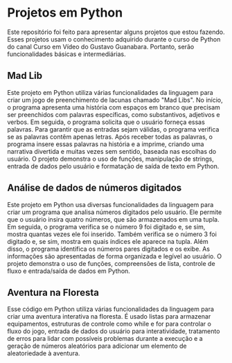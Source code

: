 # Projetos em Python
Este repositório foi feito para apresentar alguns projetos que estou fazendo. Esses projetos usam o conhecimento adquirido durante o curso de Python do canal Curso em Vídeo do Gustavo Guanabara. Portanto, serão funcionalidades básicas e intermediárias.

## Mad Lib
Este projeto em Python utiliza várias funcionalidades da linguagem para criar um jogo de preenchimento de lacunas chamado "Mad Libs". No início, o programa apresenta uma história com espaços em branco que precisam ser preenchidos com palavras específicas, como substantivos, adjetivos e verbos. Em seguida, o programa solicita que o usuário forneça essas palavras. Para garantir que as entradas sejam válidas, o programa verifica se as palavras contêm apenas letras. Após receber todas as palavras, o programa insere essas palavras na história e a imprime, criando uma narrativa divertida e muitas vezes sem sentido, baseada nas escolhas do usuário. O projeto demonstra o uso de funções, manipulação de strings, entrada de dados pelo usuário e formatação de saída de texto em Python.

## Análise de dados de números digitados
Este projeto em Python usa diversas funcionalidades da linguagem para criar um programa que analisa números digitados pelo usuário. Ele permite que o usuário insira quatro números, que são armazenados em uma tupla. Em seguida, o programa verifica se o número 9 foi digitado e, se sim, mostra quantas vezes ele foi inserido. Também verifica se o número 3 foi digitado e, se sim, mostra em quais índices ele aparece na tupla. Além disso, o programa identifica os números pares digitados e os exibe. As informações são apresentadas de forma organizada e legível ao usuário. O projeto demonstra o uso de funções, compreensões de lista, controle de fluxo e entrada/saída de dados em Python.

## Aventura na Floresta
Esse código em Python utiliza várias funcionalidades da linguagem para criar uma aventura interativa na floresta. É usado listas para armazenar equipamentos, estruturas de controle como while e for para controlar o fluxo do jogo, entrada de dados do usuário para interatividade, tratamento de erros para lidar com possíveis problemas durante a execução e a geração de números aleatórios para adicionar um elemento de aleatoriedade à aventura.
